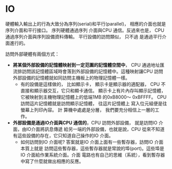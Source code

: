 # IO

硬體輸入輸出上的行為大致分為序列\(serial\)和平行\(parallel\)， 相應的介面也就是序列介面和平行接口。 序列硬體通過序列介面與CPU 通信。反過來也是， CPU 通過序列介面與序列設備資料傳輸。 平行設備的訪問類似， 只不過是通過平行介面進行的。

訪問外部硬體有兩個方式：

* **將某個外部設備的記憶體映射到一定范圍的記憶體空間中**， CPU 通過地址匯流排訪問該記憶體區域時會落到外部設備的記憶體中。這種映射讓CPU 訪問外部設備的記憶體就如同訪問主機板上的物理記憶體一樣。
  *  有的設備是這樣做的， 比如顯示卡， 顯示卡是顯示器的適配器， CPU 不直接和顯示器交互，它只和顯卡通信。 顯示卡上有片內存叫顯示記憶體，它被映射到主機物理記憶體上的低端1MB 的0xB8000～ 0xBFFFF。 CPU 訪問這片記憶體就是訪問顯示記憶體， 往這片記憶體上    寫入位元組便是往螢幕上列印內容。 計    算機中處處是分層， 我們要充分相信上一層的工作。
* **外部設備是通過IO介面與CPU 通信的**，CPU 訪問外部設備， 就是訪問IO 介面，由IO介面將訊息傳遞  給另一端的外部設備，也就是說，CPU 從來不知道有這些設備的存在，它只知道自己操作的IO 介面。
  * 如何訪問到IO 介面呢? 答案就是IO 介面上面有一些暫存器，訪問IO 介面本質上就是    訪問這些暫存器，這些暫存器就是常說的埠\(port\)。這些埠是IO 介面給作業系統介面。介面    電路也有自己的思維（系統），看到暫存器中寫了什麼就做出相應的反應。

